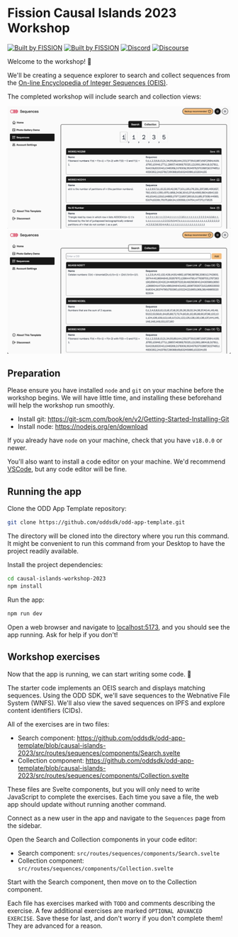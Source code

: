 # Fission Causal Islands 2023 Workshop

[![Built by FISSION](https://img.shields.io/badge/⌘-Built_by_FISSION-purple.svg)](https://fission.codes) [![Built by FISSION](https://img.shields.io/badge/@oddjs/odd-v0.37.0-purple.svg)](https://github.com/oddsdk/ts-odd) [![Discord](https://img.shields.io/discord/478735028319158273.svg)](https://discord.gg/zAQBDEq) [![Discourse](https://img.shields.io/discourse/https/talk.fission.codes/topics)](https://talk.fission.codes)

Welcome to the workshop! 👋

We'll be creating a sequence explorer to search and collect sequences from the [On-line Encyclopedia of Integer Sequences (OEIS)](https://oeis.org/).

The completed workshop will include search and collection views:

![Sequences search screenshot](static//sequences/search.png)
![Sequences collection screenshot](static//sequences/collection.png)

## Preparation

Please ensure you have installed `node` and `git` on your machine before the workshop begins. We will have little time, and installing these beforehand will help the workshop run smoothly.

- Install git: https://git-scm.com/book/en/v2/Getting-Started-Installing-Git
- Install node: https://nodejs.org/en/download

If you already have `node` on your machine, check that you have `v18.0.0` or newer.

You'll also want to install a code editor on your machine. We'd recommend [VSCode](https://code.visualstudio.com/download), but any code editor will be fine.

## Running the app

Clone the ODD App Template repository:

```sh
git clone https://github.com/oddsdk/odd-app-template.git
```

The directory will be cloned into the directory where you run this command. It might be convenient to run this command from your Desktop to have the project readily available.

Install the project dependencies:

```sh
cd causal-islands-workshop-2023
npm install
```

Run the app:

```sh
npm run dev
```

Open a web browser and navigate to [localhost:5173](http://localhost:5173), and you should see the app running. Ask for help if you don't!

## Workshop exercises

Now that the app is running, we can start writing some code. 🙌

The starter code implements an OEIS search and displays matching sequences. Using the ODD SDK, we'll save sequences to the Webnative File System (WNFS). We'll also view the saved sequences on IPFS and explore content identifiers (CIDs).

All of the exercises are in two files:

- Search component: https://github.com/oddsdk/odd-app-template/blob/causal-islands-2023/src/routes/sequences/components/Search.svelte
- Collection component: https://github.com/oddsdk/odd-app-template/blob/causal-islands-2023/src/routes/sequences/components/Collection.svelte

These files are Svelte components, but you will only need to write JavaScript to complete the exercises. Each time you save a file, the web app should update without running another command.

Connect as a new user in the app and navigate to the `Sequences` page from the sidebar.

Open the Search and Collection components in your code editor:

- Search component: `src/routes/sequences/components/Search.svelte`
- Collection component: `src/routes/sequences/components/Collection.svelte`

Start with the Search component, then move on to the Collection component.

Each file has exercises marked with `TODO` and comments describing the exercise. A few additional exercises are marked `OPTIONAL ADVANCED EXERCISE`. Save these for last, and don't worry if you don't complete them! They are advanced for a reason.